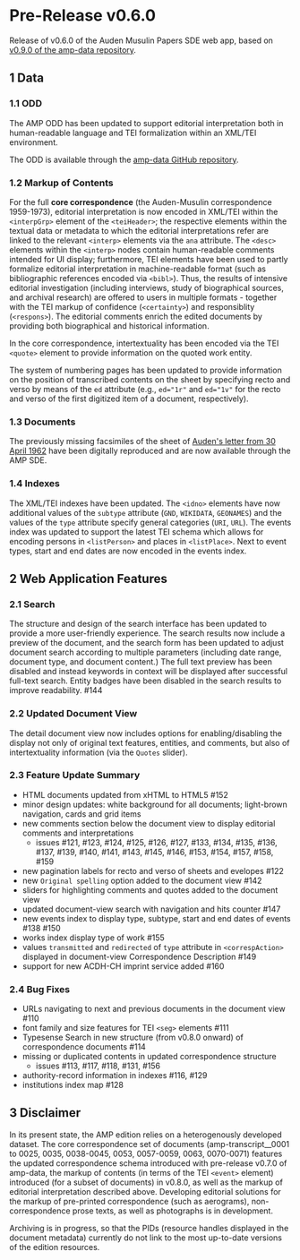# Pre-Release v0.6.0 

Release of v0.6.0 of the Auden Musulin Papers SDE web app, based on [v0.9.0 of the amp-data repository](https://github.com/Auden-Musulin-Papers/amp-data).

## 1 Data

### 1.1 ODD

The AMP ODD has been updated to support editorial interpretation both in human-readable language and TEI formalization within an XML/TEI environment.

The ODD is available through the [amp-data GitHub repository](https://github.com/Auden-Musulin-Papers/amp-data/).

### 1.2 Markup of Contents

For the full **core correspondence** (the Auden-Musulin correspondence 1959-1973), editorial interpretation is now encoded in XML/TEI within the `<interpGrp>` element of the `<teiHeader>`; the respective elements within the textual data or metadata to which the editorial interpretations refer are linked to the relevant `<interp>` elements via the `ana` attribute. The `<desc>` elements within the `<interp>` nodes contain human-readable comments intended for UI display; furthermore, TEI elements have been used to partly formalize editorial interpretation in machine-readable format (such as bibliographic references encoded via `<bibl>`). Thus, the results of intensive editorial investigation (including interviews, study of biographical sources, and archival research) are offered to users in multiple formats - together with the TEI markup of confidence (`<certainty>`) and responsiblity (`<respons>`). The editorial comments enrich the edited documents by providing both biographical and historical information.

In the core correspondence, intertextuality has been encoded via the TEI `<quote>` element to provide information on the quoted work entity.

The system of numbering pages has been updated to provide information on the position of transcribed contents on the sheet by specifying recto and verso by means of the `ed` attribute (e.g., `ed="1r"` and `ed="1v"` for the recto and verso of the first digitized item of a document, respectively).

### 1.3 Documents

The previously missing facsimiles of the sheet of [Auden's letter from 30 April 1962](https://amp.acdh.oeaw.ac.at/amp-transcript__0059.html) have been digitally reproduced and are now available through the AMP SDE.

### 1.4 Indexes

The XML/TEI indexes have been updated. The `<idno>` elements have now additional values of the `subtype` attribute (`GND`, `WIKIDATA`, `GEONAMES`) and the values of the `type` attribute specify general categories (`URI`, `URL`). The events index was updated to support the latest TEI schema which allows for encoding persons in `<listPerson>` and places in `<listPlace>`. Next to event types, start and end dates are now encoded in the events index.

## 2 Web Application Features

### 2.1 Search

The structure and design of the search interface has been updated to provide a more user-friendly experience. The search results now include a preview of the document, and the search form has been updated to adjust document search according to multiple parameters (including date range, document type, and document content.) The full text preview has been disabled and instead keywords in context will be displayed after successful full-text search. Entity badges have been disabled in the search results to improve readability. #144

### 2.2 Updated Document View

The detail document view now includes options for enabling/disabling the display not only of original text features, entities, and comments, but also of intertextuality information (via the `Quotes` slider).

### 2.3 Feature Update Summary

- HTML documents updated from xHTML to HTML5 #152
- minor design updates: white background for all documents; light-brown navigation, cards and grid items
- new comments section below the document view to display editorial comments and interpretations
  - issues #121, #123, #124, #125, #126, #127, #133, #134, #135, #136, #137, #139, #140, #141, #143, #145, #146, #153, #154, #157, #158, #159
- new pagination labels for recto and verso of sheets and evelopes #122
- new `Original spelling` option added to the document view #142
- sliders for highlighting comments and quotes added to the document view
- updated document-view search with navigation and hits counter #147
- new events index to display type, subtype, start and end dates of events #138 #150
- works index display type of work #155
- values `transmitted` and `redirected` of `type` attribute in `<correspAction>` displayed in document-view Correspondence Description #149
- support for new ACDH-CH imprint service added #160


### 2.4 Bug Fixes

- URLs navigating to next and previous documents in the document view #110
- font family and size features for TEI `<seg>` elements #111
- Typesense Search in new structure (from v0.8.0 onward) of correspondence documents #114
- missing or duplicated contents in updated correspondence structure
  - issues #113, #117, #118, #131, #156
- authority-record information in indexes #116, #129
- institutions index map #128


## 3 Disclaimer

In its present state, the AMP edition relies on a heterogenously developed dataset. The core correspondence set of documents (amp-transcript__0001 to 0025, 0035, 0038-0045, 0053, 0057-0059, 0063, 0070-0071) features the updated correspondence schema introduced with pre-release v0.7.0 of amp-data, the markup of contents (in terms of the TEI `<event>` element) introduced (for a subset of documents) in v0.8.0, as well as the markup of editorial interpretation described above. Developing editorial solutions for the markup of pre-printed correspondence (such as aerograms), non-correspondence prose texts, as well as photographs is in development.

Archiving is in progress, so that the PIDs (resource handles displayed in the document metadata) currently do not link to the most up-to-date versions of the edition resources.